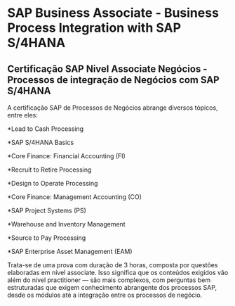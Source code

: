 # SAP Business Associate - Business Process Integration with SAP S/4HANA

## Certificação SAP Nivel Associate Negócios - Processos de integração de Negócios com SAP S/4HANA

A certificação SAP de Processos de Negócios abrange diversos tópicos, entre eles:

*Lead to Cash Processing

*SAP S/4HANA Basics

*Core Finance: Financial Accounting (FI)

*Recruit to Retire Processing

*Design to Operate Processing

*Core Finance: Management Accounting (CO)

*SAP Project Systems (PS)

*Warehouse and Inventory Management

*Source to Pay Processing

*SAP Enterprise Asset Management (EAM)

Trata-se de uma prova com duração de 3 horas, composta por questões elaboradas em nível associate. Isso significa que os conteúdos exigidos vão além do nível practitioner — são mais complexos, com perguntas bem estruturadas que exigem conhecimento abrangente dos processos SAP, desde os módulos até a integração entre os processos de negócio.











